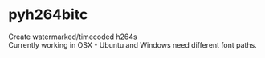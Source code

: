 # pyh264bitc
Create watermarked/timecoded h264s <br>
Currently working in OSX - Ubuntu and Windows need different font paths.

